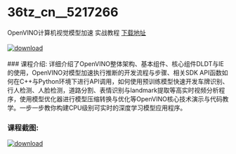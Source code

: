 # 36tz_cn__5217266
OpenVINO计算机视觉模型加速 实战教程
[下载地址](http://www.36tz.cn/article/5217266 "下载地址")
<br/></br>[![download](http://36tz.cn/muke_img/2020_12_1-131-300x211.png "下载地址")](http://www.36tz.cn/article/5217266 "下载地址")
<br/></br>### 课程介绍:
详细介绍了OpenVINO整体架构、基本组件、核心组件DLDT与IE的使用，OpenVINO对模型加速执行推断的开发流程与步骤、相关SDK API函数如何在C++与Python环境下进行API调用，如何使用预训练模型快速开发车牌识别、行人检测、人脸检测，道路分割、表情识别与landmark提取等高实时视频分析程序，使用模型优化器进行模型压缩转换与优化等OpenVINO核心技术演示与代码教学。一步一步教你构建CPU级别可实时的深度学习模型应用程序。

### 课程截图:
[![download](http://36tz.cn/muke_img/2020_12_2-123.png "下载地址")](http://www.36tz.cn/article/5217266 "下载地址")
